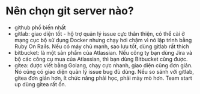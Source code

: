 # Nên chọn git server nào?
- github phổ biến nhất
- gitlab: giao diện tốt - hộ trợ quản lý issue cực thân thiện, có thể cài ở mạng cục bộ sử dụng Docker nhưng chạy hơi chậm vì nó lập trình bằng Ruby On Rails. Nếu có máy chủ mạnh, sao lưu tốt, dùng gitlab rất thích
- bitbucket: là một sản phẩm của Atlassian. Nếu công ty bạn dùng Jira và bộ các công cụ mua của Atlassian, thì bạn dùng Bitbucket cũng được.
- gitea: được viết bằng Golang, chạy cực nhanh, giao diện cũng đơn giản. Nó cũng có giao diện quản lý issue bug đủ dùng. Nếu so sánh với gitlab, gitea đơn giản hơn, ít chức năng phải học, phải mày mò hơn. Team start up dùng gitea rất ổn.
